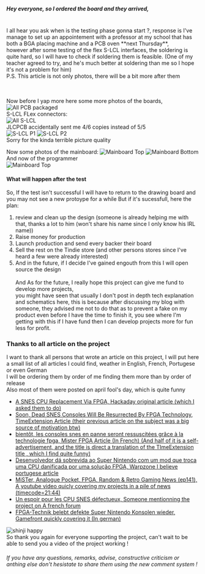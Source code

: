 ##### Hey everyone, so I ordered the board and they arrived,
<br>
I all hear you ask when is the testing phase gonna start ?, response is I've manage to set up an appointement with a professor at my school that has both a BGA placing machine and a PCB oven **next Thursday**,<br>
however after some testing of the flex S-LCL interfaces, the soldering is quite hard, so I will have to check if soldering them is feasible. (One of my teacher agreed to try, and he's much better at soldering than me so I hope it's not a problem for him)<br>
P.S. This article is not only photos, there will be a bit more after them

<br><br>
Now before I yap more here some more photos of the boards,
![All PCB packaged](/projects/snes-cpu/img/IMG_20250528_132454.jpg)
<br>S-LCL FLex connectors:<br>
![All S-LCL](/projects/snes-cpu/img/IMG_20250528_133610.jpg)
<br>JLCPCB accidentally sent me 4/6 copies instead of 5/5<br>
![S-LCL P1](/projects/snes-cpu/img/IMG_20250528_133350.jpg)
![S-LCL P2](/projects/snes-cpu/img/IMG_20250528_133917.jpg)
<br>Sorry for the kinda terrible picture quality

Now some photos of the mainboard:
![Mainboard Top](/projects/snes-cpu/img/IMG_20250528_140113.jpg)
![Mainboard Bottom](/projects/snes-cpu/img/IMG_20250528_140042.jpg)
<br>And now of the programmer<br>
![Mainboard Top](/projects/snes-cpu/img/IMG_20250528_140211.jpg)
<br>

#### What will happen after the test
So, If the test isn't successful I will have to return to the drawing board and you may not see a new protoype for a while
But if it's sucessfull, here the plan:
1.  review and clean up the design (someone is already helping me with that, thanks a lot to him (won't share his name since I only know his IRL name))
2.  Raise money for production
3.  Launch production and send every backer their board
4.  Sell the rest on the Tindie store (and other persons stores since I've heard a few were already interested)
5.  And in the future, if I decide I've gained engouth from this I will open source the design
<br><br>
And As for the future, I really hope this project can give me fund to develop more projects, <br>you might have seen that usually I don't post in depth tech explanation and schematics here, this is because after discussing my blog with someone, they advised me not to do that as to prevent a fake on my product even before I have the time to finish it, you see where I'm getting with this if I have fund then I can develop projects more for fun less for profit.

### Thanks to all article on the project
I want to thank all persons that wrote an article on this project, I will put here a small list of all articles I could find, weather in English, French, Portugese or even German
<br>I will be ordering them by order of me finding them more than by order of release
<br> Also most of them were posted on april fool's day, which is quite funny

-  [A SNES CPU Replacement Via FPGA, Hackaday original article (which I asked them to do)](https://hackaday.com/2025/03/31/a-snes-cpu-replacement-via-fpga/)
-  [Soon, Dead SNES Consoles Will Be Resurrected By FPGA Technology, TimeExtension Article (their previous article on the subject was a big source of motivation btw)](https://www.timeextension.com/news/2025/04/soon-dead-snes-consoles-will-be-resurrected-by-fpga-technology)
-  [bientôt, les consoles snes en panne seront ressuscitées grâce à la technologie fpga, Mister FPGA Article (In French) (And half of it is a self-advertisement, and the title is direct a translation of the TImeExtension title , which I find quite funny)](https://www.mister-fpga.fr/bientot-les-consoles-snes-en-panne-seront-ressuscitees-grace-a-la-technologie-fpga/)
-  [Desenvolvedor dá sobrevida ao Super Nintendo com um mod que troca uma CPU danificada por uma solução FPGA, Warpzone I believe portugese article](https://warpzone.me/desenvolvedor-da-sobrevida-ao-super-nintendo-com-um-mod-que-troca-uma-cpu-danificada-por-uma-solucao-fpga/)
-  [MiSTer, Analogue Pocket, FPGA, Random & Retro Gaming News (ep141), A youtube video quicly covering my projects in a pile of news (timecode=21:44)](https://youtu.be/pMa9xiAJG68?t=1304)
-  [Un espoir pour les CPU SNES défectueux, Someone mentionning the project on A french forum](https://delta-island.com/forum/viewtopic.php?t=5696)
-  [FPGA-Technik belebt defekte Super Nintendo Konsolen wieder, Gamefront quickly covering it (In german)](https://gamefront.de/archiv04-2025-gamefront/april-2025.html#:~:text=FPGA-Technik)

![shinji happy](/projects/snes-cpu/img/8E94Hcmj7huy1zw6PDzm1LcOz8lmJOI8W3_UIliM6puzgxsdnIP4nhBcXq5y_EBLnqUqwuPCkib0WjhBM_DfCw.gif)
<br>So thank you again for everyone supporting the project, can't wait to be able to send you a video of the project working !<br>

###### If you have any questions, remarks, advise, constructive criticism or anthing else don't hesistate to share them using the new comment system !